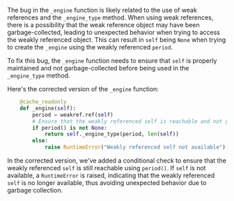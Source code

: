The bug in the `_engine` function is likely related to the use of weak references and the `_engine_type` method. When using weak references, there is a possibility that the weak reference object may have been garbage-collected, leading to unexpected behavior when trying to access the weakly referenced object. This can result in `self` being `None` when trying to create the `_engine` using the weakly referenced `period`.

To fix this bug, the `_engine` function needs to ensure that `self` is properly maintained and not garbage-collected before being used in the `_engine_type` method.

Here's the corrected version of the `_engine` function:
```python
    @cache_readonly
    def _engine(self):
        period = weakref.ref(self)
        # Ensure that the weakly referenced self is reachable and not garbage-collected
        if period() is not None:
            return self._engine_type(period, len(self))
        else:
            raise RuntimeError("Weakly referenced self not available")
```
In the corrected version, we've added a conditional check to ensure that the weakly referenced `self` is still reachable using `period()`. If `self` is not available, a `RuntimeError` is raised, indicating that the weakly referenced `self` is no longer available, thus avoiding unexpected behavior due to garbage collection.